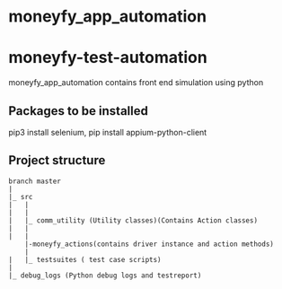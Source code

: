 # moneyfy_app_automation
# moneyfy-test-automation
moneyfy_app_automation contains front end simulation using python


## Packages to be installed
pip3 install selenium,
pip install appium-python-client


## Project structure

```
branch master
|
|_ src
|	|
|	|
|	|_ comm_utility (Utility classes)(Contains Action classes)
|   | 
|	|
    |-moneyfy_actions(contains driver instance and action methods)
    |
|	|_ testsuites ( test case scripts)
|
|_ debug_logs (Python debug logs and testreport)
```
